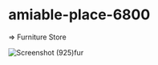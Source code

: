 # amiable-place-6800
=> Furniture Store

![Screenshot (925)fur](https://user-images.githubusercontent.com/106812942/218271324-c3071ba5-560d-4029-bcfe-9263fb982e5d.png)
